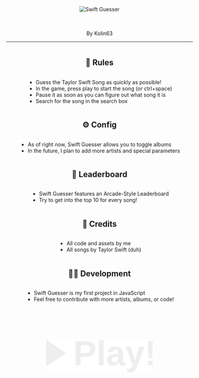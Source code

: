 <div style="display:flex;justify-content:center">
<img src="/art/icon-full.svg" alt="Swift Guesser">
</div>
<div style="display:flex;justify-content:center;margin-top:.5in">
By Kolin63
</div>

<hr>

<div style="display:flex;align-items:center;flex-direction:column">
<h2> 📖 Rules </h2>
<ul>
    <li>Guess the Taylor Swift Song as quickly as possible!</li>
    <li>In the game, press play to start the song (or ctrl+space)</li>
    <li>Pause it as soon as you can figure out what song it is</li>
    <li>Search for the song in the search box</li>
</ul>

<h2> ⚙️ Config </h2>
<ul>
    <li>As of right now, Swift Guesser allows you to toggle albums</li>
    <li>In the future, I plan to add more artists and special parameters</li>
</ul>

<h2> 🥇 Leaderboard </h2>
<ul>
    <li>Swift Guesser features an Arcade-Style Leaderboard</li>
    <li>Try to get into the top 10 for every song!</li>
</ul>

<h2> 🫎 Credits </h2>
<ul>
    <li>All code and assets by me</li>
    <li>All songs by Taylor Swift (duh)</li>
</ul>

<h2> 🧑‍💻 Development </h2>
<ul>
    <li>Swift Guesser is my first project in JavaScript</li>
    <li>Feel free to contribute with more artists, albums, or code!</li>
</ul>

<a href="https://swiftguesser.kolin63.com" target="_blank">
    <img src="art/play-text.svg" style="width: 3in; 3in;padding: .4in;margin-top:.5in">
</a>
</div>
